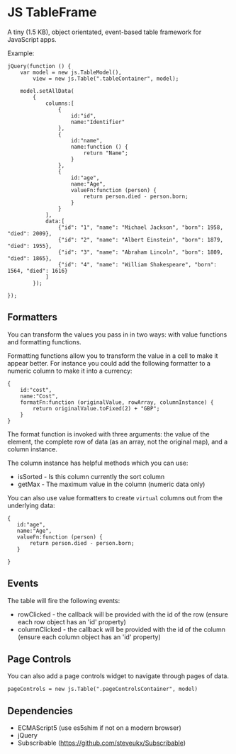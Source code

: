 JS TableFrame
=============

A tiny (1.5 KB), object orientated, event-based table framework for JavaScript apps.

Example:

```
jQuery(function () {
    var model = new js.TableModel(),
        view = new js.Table(".tableContainer", model);

    model.setAllData(
        {
            columns:[
                {
                    id:"id",
                    name:"Identifier"
                },
                {
                    id:"name",
                    name:function () {
                        return "Name";
                    }
                },
                {
                    id:"age",
                    name:"Age",
                    valueFn:function (person) {
                        return person.died - person.born;
                    }
                }
            ],
            data:[
                {"id": "1", "name": "Michael Jackson", "born": 1958, "died": 2009},
                {"id": "2", "name": "Albert Einstein", "born": 1879, "died": 1955},
                {"id": "3", "name": "Abraham Lincoln", "born": 1809, "died": 1865},
                {"id": "4", "name": "William Shakespeare", "born": 1564, "died": 1616}
            ]
        });

});
```

Formatters
----------

You can transform the values you pass in in two ways: with value functions and formatting functions.

Formatting functions allow you to transform the value in a cell to make it appear better. For instance
you could add the following formatter to a numeric column to make it into a currency:

```
{
    id:"cost",
    name:"Cost",
    formatFn:function (originalValue, rowArray, columnInstance) {
        return originalValue.toFixed(2) + "GBP";
    }
}
```

The format function is invoked with three arguments: the value of the element, the complete row of data (as an array, not the original map), and a column instance.

The column instance has helpful methods which you can use:
* isSorted - Is this column currently the sort column
* getMax - The maximum value in the column (numeric data only)

You can also use value formatters to create `virtual` columns out from the underlying data:

```
{
   id:"age",
   name:"Age",
   valueFn:function (person) {
       return person.died - person.born;
   }

}
```

Events
------

The table will fire the following events:
* rowClicked - the callback will be provided with the id of the row (ensure each row object has an 'id' property)
* columnClicked - the callback will be provided with the id of the column (ensure each column object has an 'id' property)

Page Controls
-------------

You can also add a page controls widget to navigate through pages of data.

```
pageControls = new js.Table(".pageControlsContainer", model)
```

Dependencies
------------

* ECMAScript5 (use es5shim if not on a modern browser)
* jQuery
* Subscribable (https://github.com/steveukx/Subscribable)
